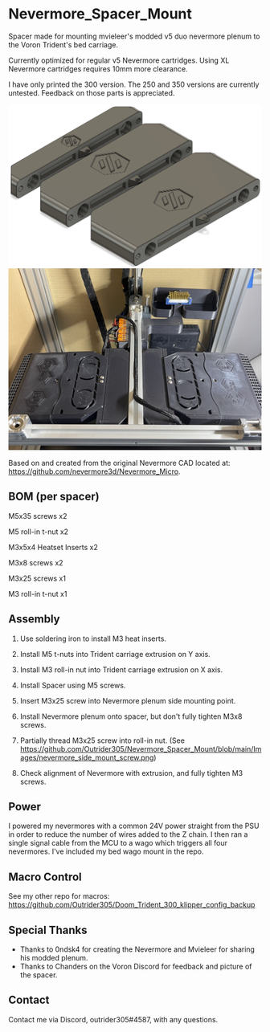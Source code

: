 # Nevermore_Spacer_Mount
Spacer made for mounting mvieleer's modded v5 duo nevermore plenum to the Voron Trident's bed carriage.

Currently optimized for regular v5 Nevermore cartridges. Using XL Nevermore cartridges requires 10mm more clearance. 

I have only printed the 300 version. The 250 and 350 versions are currently untested. Feedback on those parts is appreciated.

<img src="Images/nevermore_spacers.png" width="700">

<img src="Images/nevermore_spacer_installed.jpg" width="700">

Based on and created from the original Nevermore CAD located at: https://github.com/nevermore3d/Nevermore_Micro.

## BOM (per spacer)

M5x35 screws x2

M5 roll-in t-nut x2

M3x5x4 Heatset Inserts x2 

M3x8 screws x2

M3x25 screws x1

M3 roll-in t-nut x1

## Assembly

1. Use soldering iron to install M3 heat inserts.

2. Install M5 t-nuts into Trident carriage extrusion on Y axis.

3. Install M3 roll-in nut into Trident carriage extrusion on X axis.

4. Install Spacer using M5 screws.

5. Insert M3x25 screw into Nevermore plenum side mounting point.

6. Install Nevermore plenum onto spacer, but don't fully tighten M3x8 screws.

7. Partially thread M3x25 screw into roll-in nut. (See https://github.com/Outrider305/Nevermore_Spacer_Mount/blob/main/Images/nevermore_side_mount_screw.png)

8. Check alignment of Nevermore with extrusion, and fully tighten M3 screws.

## Power

I powered my nevermores with a common 24V power straight from the PSU in order to reduce the number of wires added to the Z chain. I then ran a single signal cable from the MCU to a wago which triggers all four nevermores. I've included my bed wago mount in the repo.

## Macro Control

See my other repo for macros: https://github.com/Outrider305/Doom_Trident_300_klipper_config_backup

## Special Thanks

- Thanks to 0ndsk4 for creating the Nevermore and Mvieleer for sharing his modded plenum.
- Thanks to Chanders on the Voron Discord for feedback and picture of the spacer.

## Contact

Contact me via Discord, outrider305#4587, with any questions.
